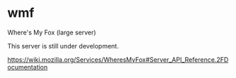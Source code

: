 wmf
===

Where's My Fox (large server)

This server is still under development.

https://wiki.mozilla.org/Services/WheresMyFox#Server_API_Reference.2FDocumentation

